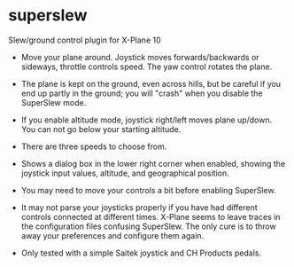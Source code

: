 # superslew
Slew/ground control plugin for X-Plane 10

- Move your plane around. Joystick moves forwards/backwards or sideways, throttle
controls speed. The yaw control rotates the plane.

- The plane is kept on the ground, even across hills, but be careful
  if you end up partly in the ground; you will "crash" when you disable
  the SuperSlew mode.

- If you enable altitude mode, joystick right/left moves plane
up/down. You can not go below your starting altitude.

- There are three speeds to choose from.

- Shows a dialog box in the lower right corner when enabled, showing
the joystick input values, altitude, and geographical position.

- You may need to move your controls a bit before enabling SuperSlew.

- It may not parse your joysticks properly if you have had different
  controls connected at different times. X-Plane seems to leave traces
  in the configuration files confusing SuperSlew. The only cure is to
  throw away your preferences and configure them again.

- Only tested with a simple Saitek joystick and CH Products pedals.
